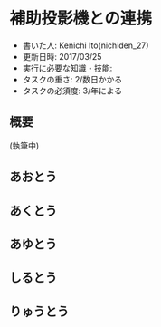 # 補助投影機との連携
- 書いた人: Kenichi Ito(nichiden_27)
- 更新日時: 2017/03/25
- 実行に必要な知識・技能:
- タスクの重さ: 2/数日かかる
- タスクの必須度: 3/年による

## 概要
(執筆中)

## あおとう
## あくとう
## あゆとう
## しるとう
## りゅうとう
